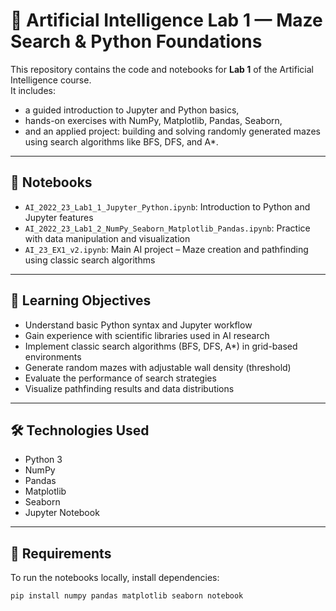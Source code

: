 # 🤖 Artificial Intelligence Lab 1 — Maze Search & Python Foundations

This repository contains the code and notebooks for **Lab 1** of the Artificial Intelligence course.  
It includes:
- a guided introduction to Jupyter and Python basics,
- hands-on exercises with NumPy, Matplotlib, Pandas, Seaborn,
- and an applied project: building and solving randomly generated mazes using search algorithms like BFS, DFS, and A*.

---

## 📁 Notebooks

- `AI_2022_23_Lab1_1_Jupyter_Python.ipynb`: Introduction to Python and Jupyter features
- `AI_2022_23_Lab1_2_NumPy_Seaborn_Matplotlib_Pandas.ipynb`: Practice with data manipulation and visualization
- `AI_23_ΕΧ1_v2.ipynb`: Main AI project – Maze creation and pathfinding using classic search algorithms

---

## 🎯 Learning Objectives

- Understand basic Python syntax and Jupyter workflow
- Gain experience with scientific libraries used in AI research
- Implement classic search algorithms (BFS, DFS, A*) in grid-based environments
- Generate random mazes with adjustable wall density (threshold)
- Evaluate the performance of search strategies
- Visualize pathfinding results and data distributions

---

## 🛠️ Technologies Used

- Python 3
- NumPy
- Pandas
- Matplotlib
- Seaborn
- Jupyter Notebook

---

## 🧪 Requirements

To run the notebooks locally, install dependencies:

```bash
pip install numpy pandas matplotlib seaborn notebook
